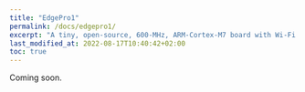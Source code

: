 ```yaml
---
title: "EdgePro1"
permalink: /docs/edgepro1/
excerpt: "A tiny, open-source, 600-MHz, ARM-Cortex-M7 board with Wi-Fi & BLE connectivity and LuaJIT support."
last_modified_at: 2022-08-17T10:40:42+02:00
toc: true
---
```


Coming soon.